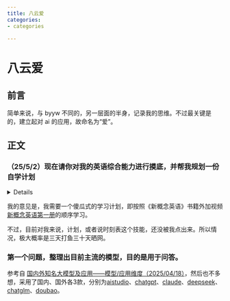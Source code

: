 ```yaml
---
title: 八云爱
categories:
- categories

---
```


# 八云爱

## 前言

简单来说，与 byyw 不同的，另一层面的半身，记录我的思维。不过最关键是的，建立起对 ai 的应用，故命名为“爱”。

## 正文

### （25/5/2）现在请你对我的英语综合能力进行摸底，并帮我规划一份自学计划

<details>
现在请你对我的英语综合能力进行摸底，并帮我规划一份自学计划<hr>好的！我会先通过几个维度快速评估你的英语水平，然后为你制定一份个性化的学习计划。请根据你的实际情况回答以下问题：<br><br>第一步：英语水平自测问卷<br>词汇量<br><br>你目前掌握的词汇量大约在哪个范围？<br>(例：≤1000基础词 / 1000-3000日常交流 / 3000-5000可读简单文章 / ≥5000流畅阅读)<br><br>语法基础<br><br>你能清晰区分以下语法结构吗？<br>(例：一般现在时vs.现在完成时 / 定语从句vs.状语从句 / 虚拟语气)<br><br>听力和口语<br><br>能否听懂慢速英语对话（如VOA Special English）？<br><br>能否用简单句子进行日常对话（如点餐、问路）？<br><br>阅读和写作<br><br>能读懂多长的英文文章（如新闻/小说）？是否需要频繁查词典？<br><br>能否写一篇100词左右的短文（如日记、邮件）？<br><br>学习目标和时间<br><br>目标：日常交流 / 考试（雅思/托福等） / 职场应用 / 其他______<br><br>每天可投入学习时间：______小时<br><br>第二步：快速水平测试（可选）<br>如果你希望更客观的评估，可以尝试：<br><br>词汇测试： Test Your Vocabulary<br><br>语法测试： Cambridge English Quiz<br><br>听力测试：听一段TED-Ed视频（开英文字幕），尝试复述主要内容。<br><br>第三步：根据你的答案，我会提供以下计划<br>1. 基础阶段（1-3个月）<br>词汇：高频词强化（用APP如Anki/百词斩，每天20-30词）<br><br>语法：重点突破弱项（推荐《English Grammar in Use》）<br><br>听力：每日精听+泛听（材料：ESL Pod/BBC 6 Minute English）<br><br>口语：跟读模仿（用“影子跟读法”+录音自查）<br><br>2. 进阶阶段（3-6个月）<br>输出训练：每周写一篇短文→修改工具（Grammarly）<br><br>主题学习：按你的目标选择材料（职场/学术/文化等）<br><br>实战练习：语言交换（HelloTalk/Tandem）或外教课<br><br>3. 长期提升（6个月+）<br>沉浸式学习：读原版书/看无字幕影视<br><br>精准优化：针对弱项专项突破（如发音/学术写作）<br><br>请告诉我你的自测结果或学习偏好，我会进一步调整计划！<br>（例如：“我词汇量约2000，但听力较弱，目标6个月内雅思6分，每天能学1.5小时”）<hr>我词汇量约2000，能区分简单的语法结构，听力与口语很差，阅读与写作能力很差，目标为能正常阅读英语文献与论坛交流，可以适当提升听力与口语能力，每天可投入3~4小时<hr>根据你的目标（阅读英语文献+论坛交流，适当提升听力口语）和当前水平（词汇量2000，语法基础尚可，输出能力较弱），结合每天3-4小时的学习时间，我为你制定以下分阶段计划：<br><br>📌 第一阶段：夯实基础（第1-2个月）<br>核心目标：快速扩充高频学术/技术词汇 + 突破听力障碍 + 建立语法体系<br>每日学习时间分配：<br><br>词汇（1小时）<br><br>背单词：用Anki或Quizlet，主攻学术词汇表（AWL）和技术高频词（根据你的专业领域定制）。<br><br>推荐资源：Academic Word List<br><br>阅读中积累：每天精读1篇简化版学术文章（如Breaking News English），标出生词并分类记录。<br><br>听力（1小时）<br><br>精听（30分钟）：用慢速学术材料（如TED-Ed或Coursera公开课），听写关键句。<br><br>泛听（30分钟）：听英语播客（推荐"The Daily"），适应自然语速。<br><br>语法与阅读（1小时）<br><br>语法强化：重点复习长难句分析（如定语从句、插入语），推荐《剑桥语法在用·高级》。<br><br>精读训练：读短篇文献摘要（PubMed简易摘要），划出主干结构。<br><br>写作与口语（0.5-1小时）<br><br>论坛模仿写作：每天仿写1条Reddit/Quora的高赞评论（主题选你感兴趣的领域）。<br><br>影子跟读：跟读听力材料，录音对比原音。<br><br>📌 第二阶段：应用提升（第3-4个月）<br>核心目标：文献阅读流畅度 + 论坛互动 + 听力口语反应速度<br>调整重点：<br><br>词汇：转向领域专业词（用Oxford Learner's Dictionary查术语）。<br><br>听力：过渡到常速学术内容（如Lex Fridman Podcast）。<br><br>阅读：开始读完整论文/技术文档（如arXiv或GitHub英文教程），用Readwise整理笔记。<br><br>输出：<br><br>每周在英语论坛（如Stack Exchange）提问/回答1次。<br><br>用DeepL Write修改写作。<br><br>📌 第三阶段：实战强化（第5-6个月）<br>核心目标：无障碍阅读+自主表达<br>学习方式：<br><br>文献阅读：每天直接读目标领域最新论文1-2篇，用Zotero管理文献。<br><br>听力：看无字幕技术讲座（如MIT OpenCourseWare）。<br><br>口语：每周1次语言交换（HelloTalk）或AI对话（ChatGPT语音插件）。<br><br>💡 关键工具推荐<br>类型	工具<br>词汇	Anki, Oxford Learner's Dictionary<br>听力	TED-Ed, Coursera, Otter.ai（录音转文字）<br>阅读	Zotero, Readwise, arXiv<br>写作	Grammarly, DeepL Write<br>口语	HelloTalk, ELSA Speak（发音纠正）<br>⚠️ 注意事项<br>词汇优先级：学术词汇 > 论坛高频口语词 > 通用词汇。<br><br>听力瓶颈：如果听不清连读/弱读，用YouGlish查真人发音例句。<br><br>避免拖延：用Forest App专注计时，每学1小时休息10分钟。<br><br>需要调整任何部分或补充资源，请随时告诉我！ （例如：“我的领域是计算机，能否推荐具体文献？”）
</details>

我的意见是，我需要一个傻瓜式的学习计划，即按照《新概念英语》书籍外加视频[新概念英语第一册](https://www.bilibili.com/video/BV1xa411J7jJ?spm_id_from=333.788.videopod.episodes&vd_source=8182477e8efc82ad65b2ff540983f79f)的顺序学习。

不过，目前对我来说，计划，或者说时刻表这个技能，还没被我点出来。所以情况，极大概率是三天打鱼三十天晒网。


### 第一个问题，整理出目前主流的模型，目的是用于问答。

参考自 [国内外知名大模型及应用——模型/应用维度（2025/04/18）](https://zhuanlan.zhihu.com/p/1888535008785958517)，然后也不多想，采用了国内、国外各3款，分别为[aistudio](https://aistudio.google.com/)、[chatgpt](https://chatgpt.com/)、[claude](https://claude.ai/)、[deepseek](https://chat.deepseek.com/)、[chatglm](https://chatglm.cn/)、[doubao](https://www.doubao.com/)。

